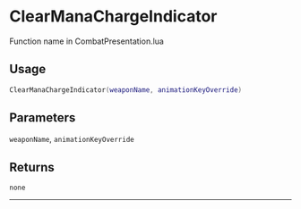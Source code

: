 # ClearManaChargeIndicator
Function name in CombatPresentation.lua
## Usage
```lua
ClearManaChargeIndicator(weaponName, animationKeyOverride)
```
## Parameters
`weaponName`, `animationKeyOverride`
## Returns
`none`

---